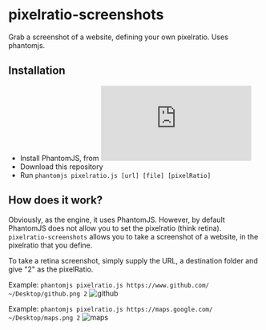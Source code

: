 pixelratio-screenshots
======================

Grab a screenshot of a website, defining your own pixelratio. Uses phantomjs.


## Installation

* Install PhantomJS, from ![here](http://phantomjs.org/download.html)
* Download this repository
* Run `phantomjs pixelratio.js [url] [file] [pixelRatio]`

## How does it work?

Obviously, as the engine, it uses PhantomJS. However, by default PhantomJS does not allow you to set the pixelratio (think retina). `pixelratio-screenshots` allows you to take a screenshot of a website, in the pixelratio that you define.

To take a retina screenshot, simply supply the URL, a destination folder and give "2" as the pixelRatio.

Example: `phantomjs pixelratio.js https://www.github.com/ ~/Desktop/github.png 2`
![github](https://cloud.githubusercontent.com/assets/777823/5494082/196f797c-86f1-11e4-81e6-fb8513ffe894.png)

Example: `phantomjs pixelratio.js https://maps.google.com/ ~/Desktop/maps.png 2`
![maps](https://cloud.githubusercontent.com/assets/777823/5494089/226c686e-86f1-11e4-9340-9efbed795418.png)
